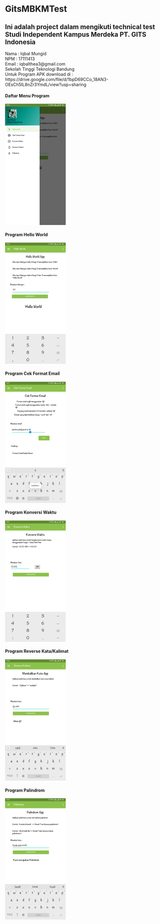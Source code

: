 # GitsMBKMTest
<h2>Ini adalah project dalam mengikuti technical test Studi Independent Kampus Merdeka PT. GITS Indonesia</h2>
 <p>  Nama : Iqbal Mungid <br>
  NPM : 17111413 <br>
  Email : iqbalthea3@gmail.com <br>
   Sekolah Tinggi Teknologi Bandung <br>
Untuk Program APK download di : https://drive.google.com/file/d/1bpD69CCo_18AN3-OEsCh5IL8nZr3YmdL/view?usp=sharing</p>
   <div align="left">
  <h4> Daftar Menu Program </h4>
    <img src="Capture/Screenshot_2021-07-22-19-16-53-340_com.iqbalmungid.gitsmbkmtest.jpg" width="200px"</img>
</div><div align="left">
  <h4> Program Hello World </h4>
    <img src="Capture/Screenshot_2021-07-22-19-16-43-455_com.iqbalmungid.gitsmbkmtest.jpg" width="200px"</img>
</div><div align="left">
  <h4> Program Cek Format Email </h4>
    <img src="Capture/Screenshot_2021-07-22-19-17-34-261_com.iqbalmungid.gitsmbkmtest.jpg" width="200px"</img>
</div><div align="left">
  <h4> Program Konversi Waktu </h4>
    <img src="Capture/Screenshot_2021-07-22-19-17-48-036_com.iqbalmungid.gitsmbkmtest.jpg" width="200px"</img>
</div><div align="left">
  <h4> Program Reverse Kata/Kalimat </h4>
    <img src="Capture/Screenshot_2021-07-22-19-18-04-942_com.iqbalmungid.gitsmbkmtest.jpg" width="200px"</img>
</div>
<div align="left">
  <h4> Program Palindrom </h4>
    <img src="Capture/Screenshot_2021-07-22-19-21-21-105_com.iqbalmungid.gitsmbkmtest.jpg" width="200px"</img>
</div>
